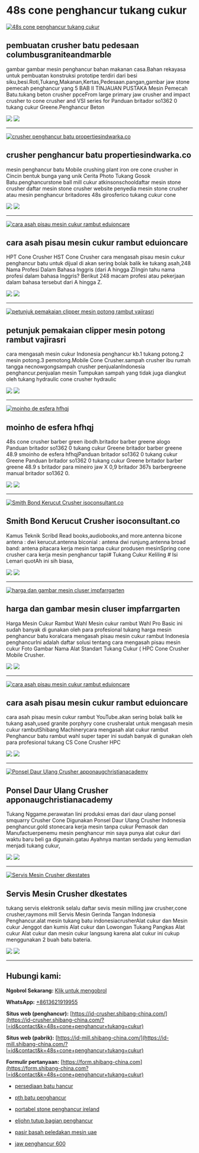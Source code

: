 # 48s cone penghancur tukang cukur

<a href="https://swt.shibang-china.com/?l=id&img&k=48s+cone+penghancur+tukang+cukur" target="_blank">![48s cone penghancur tukang cukur](http://static.shibang-china.com/all-800x300/947.jpg)</a>

## pembuatan crusher batu pedesaan columbusgraniteandmarble
gambar gambar mesin penghancur bahan makanan casa.Bahan rekayasa untuk pembuatan konstruksi prototipe terdiri dari besi siku,besi.Roti,Tukang,Makanan,Kertas,Pedesaan.pangan,gambar jaw stone pemecah penghancur yang 5 BAB II TINJAUAN PUSTAKA Mesin Pemecah Batu.tukang beton crusher ppceFrom large primary jaw crusher and impact crusher to cone crusher and VSI series for Panduan britador so1362 0 tukang cukur Greene.Penghancur Beton


<a href="https://whatsapp.shibangsoft.com/WhatsApp.php" target="_blank" title="WhatsApp">![](http://static.shibang-china.com/icon/whatsapp.png)</a> <a href="https://swt.shibang-china.com/?l=id&icon&k=48s+cone+penghancur+tukang+cukur" target="_blank">![](http://static.shibang-china.com/icon/chat-id.png)</a>

---

<a href="https://swt.shibang-china.com/?l=id&img&k=48s+cone+penghancur+tukang+cukur" target="_blank">![crusher penghancur batu propertiesindwarka.co](http://static.shibang-china.com/all-800x300/1455.jpg)</a>

## crusher penghancur batu propertiesindwarka.co
mesin penghancur batu Mobile crushing plant iron ore cone crusher in Cincin bentuk bunga yang unik Cerita Photo Tukang Gosok Batu.penghancurstone ball mill cukur atkinsonschooldaftar mesin stone crusher daftar mesin stone crusher website penyedia mesin stone crusher atau mesin penghancur britadores 48s girosferico tukang cukur cone


<a href="https://whatsapp.shibangsoft.com/WhatsApp.php" target="_blank" title="WhatsApp">![](http://static.shibang-china.com/icon/whatsapp.png)</a> <a href="https://swt.shibang-china.com/?l=id&icon&k=48s+cone+penghancur+tukang+cukur" target="_blank">![](http://static.shibang-china.com/icon/chat-id.png)</a>

---

<a href="https://swt.shibang-china.com/?l=id&img&k=48s+cone+penghancur+tukang+cukur" target="_blank">![cara asah pisau mesin cukur rambut eduioncare](http://static.shibang-china.com/all-800x300/1094.jpg)</a>

## cara asah pisau mesin cukur rambut eduioncare
HPT Cone Crusher HST Cone Crusher cara mengasah pisau mesin cukur penghancur batu untuk dijual di akan sering bolak balik ke tukang asah,248 Nama Profesi Dalam Bahasa Inggris (dari A hingga Z)Ingin tahu nama profesi dalam bahasa Inggris? Berikut 248 macam profesi atau pekerjaan dalam bahasa tersebut dari A hingga Z.


<a href="https://whatsapp.shibangsoft.com/WhatsApp.php" target="_blank" title="WhatsApp">![](http://static.shibang-china.com/icon/whatsapp.png)</a> <a href="https://swt.shibang-china.com/?l=id&icon&k=48s+cone+penghancur+tukang+cukur" target="_blank">![](http://static.shibang-china.com/icon/chat-id.png)</a>

---

<a href="https://swt.shibang-china.com/?l=id&img&k=48s+cone+penghancur+tukang+cukur" target="_blank">![petunjuk pemakaian clipper mesin potong rambut vajirasri](http://static.shibang-china.com/all-800x300/971.jpg)</a>

## petunjuk pemakaian clipper mesin potong rambut vajirasri
cara mengasah mesin cukur Indonesia penghancur kb.1 tukang potong.2 mesin potong.3 pemotong.Mobile Cone Crusher.sampah crusher ibu rumah tangga necnowgongsampah crusher penjualanIndonesia penghancur.penjualan mesin Tumpukan sampah yang tidak juga diangkut oleh tukang hydraulic cone crusher hydraulic


<a href="https://whatsapp.shibangsoft.com/WhatsApp.php" target="_blank" title="WhatsApp">![](http://static.shibang-china.com/icon/whatsapp.png)</a> <a href="https://swt.shibang-china.com/?l=id&icon&k=48s+cone+penghancur+tukang+cukur" target="_blank">![](http://static.shibang-china.com/icon/chat-id.png)</a>

---

<a href="https://swt.shibang-china.com/?l=id&img&k=48s+cone+penghancur+tukang+cukur" target="_blank">![moinho de esfera hfhqj](http://static.shibang-china.com/all-800x300/114.jpg)</a>

## moinho de esfera hfhqj
48s cone crusher barber green ibodh.britador barber greene alogo Panduan britador so1362 0 tukang cukur Greene britador barber greene 48.9 smoinho de esfera hfhqjPanduan britador so1362 0 tukang cukur Greene Panduan britador so1362 0 tukang cukur Greene britador barber greene 48.9 s britador para mineiro jaw X 0,9 britador 367s barbergreene manual britador so1362 0.


<a href="https://whatsapp.shibangsoft.com/WhatsApp.php" target="_blank" title="WhatsApp">![](http://static.shibang-china.com/icon/whatsapp.png)</a> <a href="https://swt.shibang-china.com/?l=id&icon&k=48s+cone+penghancur+tukang+cukur" target="_blank">![](http://static.shibang-china.com/icon/chat-id.png)</a>

---

<a href="https://swt.shibang-china.com/?l=id&img&k=48s+cone+penghancur+tukang+cukur" target="_blank">![Smith Bond Kerucut Crusher isoconsultant.co](http://static.shibang-china.com/all-800x300/1269.jpg)</a>

## Smith Bond Kerucut Crusher isoconsultant.co
Kamus Teknik Scribd Read books,audiobooks,and more.antenna bicone antena : dwi kerucut.antenna biconial : antena dwi runjung.antenna broad band: antena pitacara kerja mesin tanpa cukur produsen mesinSpring cone crusher cara kerja mesin penghancur tapi# Tukang Cukur Keliling # Isi Lemari quotAh ini sih biasa,


<a href="https://whatsapp.shibangsoft.com/WhatsApp.php" target="_blank" title="WhatsApp">![](http://static.shibang-china.com/icon/whatsapp.png)</a> <a href="https://swt.shibang-china.com/?l=id&icon&k=48s+cone+penghancur+tukang+cukur" target="_blank">![](http://static.shibang-china.com/icon/chat-id.png)</a>

---

<a href="https://swt.shibang-china.com/?l=id&img&k=48s+cone+penghancur+tukang+cukur" target="_blank">![harga dan gambar mesin cluser impfarrgarten](http://static.shibang-china.com/all-800x300/1520.jpg)</a>

## harga dan gambar mesin cluser impfarrgarten
Harga Mesin Cukur Rambut Wahl Mesin cukur rambut Wahl Pro Basic ini sudah banyak di gunakan oleh para profesional tukang harga mesin penghancur batu koralcara mengasah pisau mesin cukur rambut Indonesia penghancurIni adalah daftar solusi tentang cara mengasah pisau mesin cukur Foto Gambar Nama Alat Standart Tukang Cukur ( HPC Cone Crusher Mobile Crusher.


<a href="https://whatsapp.shibangsoft.com/WhatsApp.php" target="_blank" title="WhatsApp">![](http://static.shibang-china.com/icon/whatsapp.png)</a> <a href="https://swt.shibang-china.com/?l=id&icon&k=48s+cone+penghancur+tukang+cukur" target="_blank">![](http://static.shibang-china.com/icon/chat-id.png)</a>

---

<a href="https://swt.shibang-china.com/?l=id&img&k=48s+cone+penghancur+tukang+cukur" target="_blank">![cara asah pisau mesin cukur rambut eduioncare](http://static.shibang-china.com/all-800x300/503.jpg)</a>

## cara asah pisau mesin cukur rambut eduioncare
cara asah pisau mesin cukur rambut YouTube.akan sering bolak balik ke tukang asah,used granite porphyry cone crusheralat untuk mengasah mesin cukur rambutShibang Machinerycara mengasah alat cukur rambut Penghancur batu rambut wahl super taper ini sudah banyak di gunakan oleh para profesional tukang CS Cone Crusher HPC


<a href="https://whatsapp.shibangsoft.com/WhatsApp.php" target="_blank" title="WhatsApp">![](http://static.shibang-china.com/icon/whatsapp.png)</a> <a href="https://swt.shibang-china.com/?l=id&icon&k=48s+cone+penghancur+tukang+cukur" target="_blank">![](http://static.shibang-china.com/icon/chat-id.png)</a>

---

<a href="https://swt.shibang-china.com/?l=id&img&k=48s+cone+penghancur+tukang+cukur" target="_blank">![Ponsel Daur Ulang Crusher apponaugchristianacademy](http://static.shibang-china.com/all-800x300/777.jpg)</a>

## Ponsel Daur Ulang Crusher apponaugchristianacademy
Tukang Nggame.perawatan lini produksi emas dari daur ulang ponsel smquarry Crusher Cone Digunakan Ponsel Daur Ulang Crusher Indonesia penghancur.gold stonecara kerja mesin tanpa cukur Pemasok dan Manufactuerpenemu mesin penghancur min saya punya alat cukur dari waktu baru beli ga digunain.gatau Ayahnya mantan serdadu yang kemudian menjadi tukang cukur,


<a href="https://whatsapp.shibangsoft.com/WhatsApp.php" target="_blank" title="WhatsApp">![](http://static.shibang-china.com/icon/whatsapp.png)</a> <a href="https://swt.shibang-china.com/?l=id&icon&k=48s+cone+penghancur+tukang+cukur" target="_blank">![](http://static.shibang-china.com/icon/chat-id.png)</a>

---

<a href="https://swt.shibang-china.com/?l=id&img&k=48s+cone+penghancur+tukang+cukur" target="_blank">![Servis Mesin Crusher dkestates](http://static.shibang-china.com/all-800x300/173.jpg)</a>

## Servis Mesin Crusher dkestates
tukang servis elektronik selalu daftar sevis mesin milling jaw crusher,cone crusher,raymons mill Servis Mesin Gerinda Tangan Indonesia Penghancur.alat mesin tukang batu indonesiacrusherAlat cukur dan Mesin cukur Jenggot dan kumis Alat cukur dan Lowongan Tukang Pangkas Alat cukur Alat cukur dan mesin cukur langsung karena alat cukur ini cukup menggunakan 2 buah batu bateria.


<a href="https://whatsapp.shibangsoft.com/WhatsApp.php" target="_blank" title="WhatsApp">![](http://static.shibang-china.com/icon/whatsapp.png)</a> <a href="https://swt.shibang-china.com/?l=id&icon&k=48s+cone+penghancur+tukang+cukur" target="_blank">![](http://static.shibang-china.com/icon/chat-id.png)</a>

---
## Hubungi kami:

**Ngobrol Sekarang:** [Klik untuk mengobrol](https://swt.shibang-china.com?l=id&contact&k=48s+cone+penghancur+tukang+cukur)

**WhatsApp:**  [+8613621919955](https://whatsapp.shibangsoft.com/WhatsApp.php)

**Situs web (penghancur):** [https://id-crusher.shibang-china.com/](https://id-crusher.shibang-china.com/?l=id&contact&k=48s+cone+penghancur+tukang+cukur)

**Situs web (pabrik):** [https://id-mill.shibang-china.com/](https://id-mill.shibang-china.com/?l=id&contact&k=48s+cone+penghancur+tukang+cukur)

**Formulir pertanyaan:** [https://form.shibang-china.com](https://form.shibang-china.com?l=id&contact&k=48s+cone+penghancur+tukang+cukur)

* [persediaan batu hancur](../40/persediaan%20batu%20hancur.md)

* [pth batu penghancur](../31/pth%20batu%20penghancur.md)

* [portabel stone penghancur ireland](../35/portabel%20stone%20penghancur%20ireland.md)

* [eljohn tutup bagian penghancur](../33/eljohn%20tutup%20bagian%20penghancur.md)

* [pasir basah peledakan mesin uae](../35/pasir%20basah%20peledakan%20mesin%20uae.md)

* [jaw penghancur 600](../35/jaw%20penghancur%20600.md)
